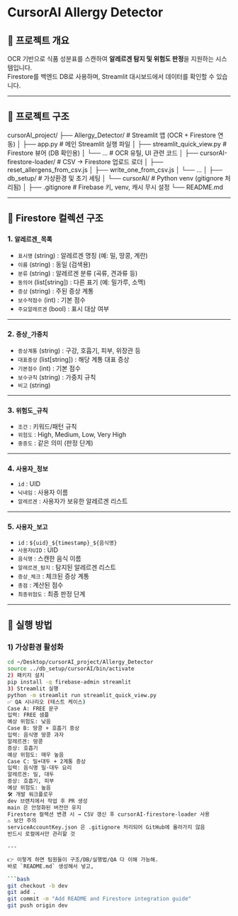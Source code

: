 # CursorAI Allergy Detector

## 📌 프로젝트 개요
OCR 기반으로 식품 성분표를 스캔하여 **알레르겐 탐지 및 위험도 판정**을 지원하는 시스템입니다.  
Firestore를 백엔드 DB로 사용하며, Streamlit 대시보드에서 데이터를 확인할 수 있습니다.

---

## 📂 프로젝트 구조
cursorAI_project/
├── Allergy_Detector/ # Streamlit 앱 (OCR + Firestore 연동)
│ ├── app.py # 메인 Streamlit 실행 파일
│ ├── streamlit_quick_view.py # Firestore 뷰어 (DB 확인용)
│ └── ... # OCR 유틸, UI 관련 코드
│
├── cursorAI-firestore-loader/ # CSV → Firestore 업로드 로더
│ ├── reset_allergens_from_csv.js
│ ├── write_one_from_csv.js
│ └── ...
│
├── db_setup/ # 가상환경 및 초기 세팅
│ └── cursorAI/ # Python venv (gitignore 처리됨)
│
├── .gitignore # Firebase 키, venv, 캐시 무시 설정
└── README.md

---

## 🔑 Firestore 컬렉션 구조

### 1. `알레르겐_목록`
- `표시명` (string) : 알레르겐 명칭 (예: 밀, 땅콩, 계란)
- `이름` (string) : 동일 (검색용)
- `분류` (string) : 알레르겐 분류 (곡류, 견과류 등)
- `동의어` (list[string]) : 다른 표기 (예: 밀가루, 소맥)
- `증상` (string) : 주된 증상 계통
- `보수적점수` (int) : 기본 점수
- `주요알레르겐` (bool) : 표시 대상 여부

---

### 2. `증상_가중치`
- `증상계통` (string) : 구강, 호흡기, 피부, 위장관 등
- `대표증상` (list[string]) : 해당 계통 대표 증상
- `기본점수` (int) : 기본 점수
- `보수규칙` (string) : 가중치 규칙
- `비고` (string)

---

### 3. `위험도_규칙`
- `조건` : 키워드/패턴 규칙
- `위험도` : High, Medium, Low, Very High
- `중증도` : 같은 의미 (판정 단계)

---

### 4. `사용자_정보`
- `id` : UID
- `닉네임` : 사용자 이름
- `알레르겐` : 사용자가 보유한 알레르겐 리스트

---

### 5. `사용자_보고`
- `id` : `${uid}_${timestamp}_${음식명}`
- `사용자UID` : UID
- `음식명` : 스캔한 음식 이름
- `알레르겐_탐지` : 탐지된 알레르겐 리스트
- `증상_체크` : 체크된 증상 계통
- `총점` : 계산된 점수
- `최종위험도` : 최종 판정 단계

---

## 🚀 실행 방법

### 1) 가상환경 활성화
```bash
cd ~/Desktop/cursorAI_project/Allergy_Detector
source ../db_setup/cursorAI/bin/activate
2) 패키지 설치
pip install -q firebase-admin streamlit
3) Streamlit 실행
python -m streamlit run streamlit_quick_view.py
✅ QA 시나리오 (테스트 케이스)
Case A: FREE 문구
입력: FREE 샘플
예상 위험도: 낮음
Case B: 땅콩 + 호흡기 증상
입력: 음식명 땅콩 과자
알레르겐: 땅콩
증상: 호흡기
예상 위험도: 매우 높음
Case C: 밀+대두 + 2계통 증상
입력: 음식명 밀·대두 요리
알레르겐: 밀, 대두
증상: 호흡기, 피부
예상 위험도: 높음
🛠️ 개발 워크플로우
dev 브랜치에서 작업 후 PR 생성
main 은 안정화된 버전만 유지
Firestore 컬렉션 변경 시 → CSV 갱신 후 cursorAI-firestore-loader 사용
⚠️ 보안 주의
serviceAccountKey.json 은 .gitignore 처리되어 GitHub에 올라가지 않음
반드시 로컬에서만 관리할 것

---

👉 이렇게 하면 팀원들이 구조/DB/실행법/QA 다 이해 가능해.  
바로 `README.md` 생성해서 넣고,  

```bash
git checkout -b dev
git add .
git commit -m "Add README and Firestore integration guide"
git push origin dev